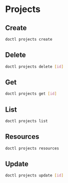 # Projects

## Create

```sh
doctl projects create
```

## Delete

```sh
doctl projects delete [id]
```

## Get

```sh
doctl projects get [id]
```

## List

```sh
doctl projects list
```

## Resources

```sh
doctl projects resources
```

## Update

```sh
doctl projects update [id]
```
